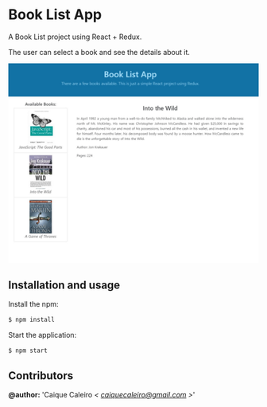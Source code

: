 # Book List App
A Book List project using React + Redux.

The user can select a book and see the details about it.

![React Book List](https://raw.githubusercontent.com/caiquecaleiro/react-book-list/dev/assets/img/github-app-preview.jpg)

## Installation and usage

Install the npm:
```bash
$ npm install
```

Start the application:
```bash
$ npm start
```

## Contributors  

**@author:** 'Caique Caleiro *< [caiquecaleiro@gmail.com](mailto:caiquecaleiro@gmail.com) >*' 